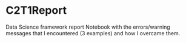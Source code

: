# C2T1Report

Data Science framework report 
Notebook with the errors/warning messages that I encountered (3 examples) and how I overcame them.
